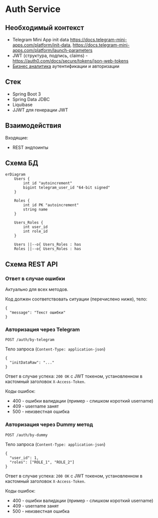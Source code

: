 # Auth Service

## Необходимый контекст

- Telegram Mini App init data https://docs.telegram-mini-apps.com/platform/init-data, https://docs.telegram-mini-apps.com/platform/launch-parameters
- JWT (структура, подпись, claims) - https://auth0.com/docs/secure/tokens/json-web-tokens
- [Бизнес аналитика](business-analytics/functionality/authentication-and-authorization.md) аутентификации и авторизации

## Стек

- Spring Boot 3
- Spring Data JDBC
- Liquibase
- JJWT для генерации JWT

## Взаимодействия

Входящие:
- REST эндпоинты

## Схема БД

```mermaid
erDiagram
    Users {
        int id "autoincrement"
        bigint telegram_user_id "64-bit signed"
    }

    Roles {
        int id PK "autoincrement"
        string name
    }

    Users_Roles {
        int user_id
        int role_id
    }

    Users ||--o{ Users_Roles : has
    Roles ||--o{ Users_Roles : has
```

## Схема REST API

### Ответ в случае ошибки

Актуально для всех методов.

Код должен соответствовать ситуации (перечислено ниже), тело:
```
{
  "message": "Текст ошибки"
}
```

### Авторизация через Telegram

`POST /auth/by-telegram`

Тело запроса (`Content-Type: application-json`)
```
{
  "initDataRaw": "..."
}
```

Ответ в случае успеха: `200 OK` с JWT токеном, установленном в кастомный заголовок `X-Access-Token`.

Коды ошибок:

- 400 - ошибки валидации (пример - слишком короткий username)
- 409 - username занят
- 500 - неизвестная ошибка

### Авторизация через Dummy метод

`POST /auth/by-dummy`

Тело запроса (`Content-Type: application-json`)
```
{
  "user_id": 1,
  "roles": ["ROLE_1", "ROLE_2"]
}
```

Ответ в случае успеха: `200 OK` с JWT токеном, установленном в кастомный заголовок `X-Access-Token`.

Коды ошибок:

- 400 - ошибки валидации (пример - слишком короткий username)
- 409 - username занят
- 500 - неизвестная ошибка
